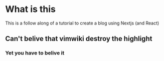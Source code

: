 # What is this

This is a follow along of a tutorial to create a blog using Nextjs (and React)

## Can't belive that vimwiki destroy the highlight

### Yet you have to belive it
